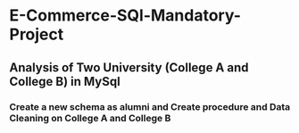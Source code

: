 # E-Commerce-SQl-Mandatory-Project
## Analysis of Two University (College A and College B) in MySql
### Create a new schema as alumni and Create procedure and Data Cleaning on College A and College B
